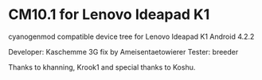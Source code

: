CM10.1 for Lenovo Ideapad K1
====================

cyanogenmod compatible device tree for Lenovo Ideapad K1
Android 4.2.2

Developer: Kaschemme
3G fix by Ameisentaetowierer
Tester: breeder

Thanks to khanning, Krook1 and special thanks to Koshu.
